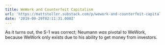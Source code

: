 ```yaml
---
title: WeWork and Counterfeit Capitalism
url: 'https://mattstoller.substack.com/p/wework-and-counterfeit-capitalism'
date: '2019-09-29T02:11:31.000Z'
---
```

As it turns out, the S-1 was correct; Neumann _was_ pivotal to WeWork, because WeWork only exists due to his ability to get money from investors.
